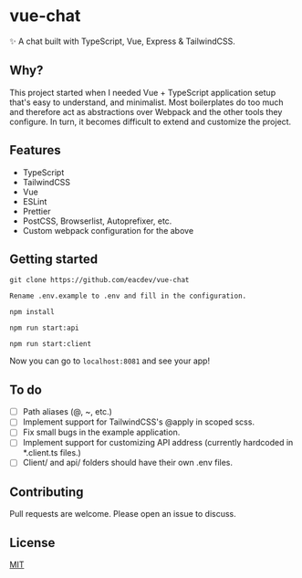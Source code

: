 # vue-chat
✨ A chat built with TypeScript, Vue, Express & TailwindCSS.

## Why?

This project started when I needed Vue + TypeScript application setup that's easy to understand, and minimalist. Most boilerplates
do too much and therefore act as abstractions over Webpack and the other tools they configure. In turn, it becomes difficult to
extend and customize the project.

## Features

* TypeScript
* TailwindCSS
* Vue
* ESLint
* Prettier
* PostCSS, Browserlist, Autoprefixer, etc.
* Custom webpack configuration for the above

## Getting started

```
git clone https://github.com/eacdev/vue-chat
```

```
Rename .env.example to .env and fill in the configuration.
```

```
npm install
```

```
npm run start:api
```

```
npm run start:client
```

Now you can go to `localhost:8081` and see your app!

## To do
- [ ] Path aliases (@, ~, etc.)
- [ ] Implement support for TailwindCSS's @apply in scoped scss.
- [ ] Fix small bugs in the example application.
- [ ] Implement support for customizing API address (currently hardcoded in *.client.ts files.)
- [ ] Client/ and api/ folders should have their own .env files.

## Contributing
Pull requests are welcome. Please open an issue to discuss.

## License
[MIT](https://choosealicense.com/licenses/mit/)
